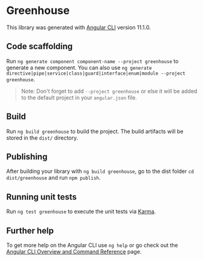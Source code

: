 # Greenhouse

This library was generated with [Angular CLI](https://github.com/angular/angular-cli) version 11.1.0.

## Code scaffolding

Run `ng generate component component-name --project greenhouse` to generate a new component. You can also use `ng generate directive|pipe|service|class|guard|interface|enum|module --project greenhouse`.

> Note: Don't forget to add `--project greenhouse` or else it will be added to the default project in your `angular.json` file.

## Build

Run `ng build greenhouse` to build the project. The build artifacts will be stored in the `dist/` directory.

## Publishing

After building your library with `ng build greenhouse`, go to the dist folder `cd dist/greenhouse` and run `npm publish`.

## Running unit tests

Run `ng test greenhouse` to execute the unit tests via [Karma](https://karma-runner.github.io).

## Further help

To get more help on the Angular CLI use `ng help` or go check out the [Angular CLI Overview and Command Reference](https://angular.io/cli) page.

